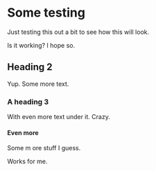 # Some testing
Just testing this out a bit to see how this will look.

Is it working? I hope so.

## Heading 2
Yup. Some more text.

### A heading 3
With even more text under it. Crazy.

#### Even more
Some m ore stuff I guess.

Works for me.
